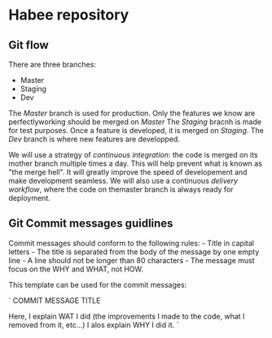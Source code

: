 # Habee repository

## Git flow
There are three branches:
 - Master
 - Staging
 - Dev

The *Master* branch is used for production. Only the features we know are perfectlyworking should be merged on *Master*
The *Staging* bracnh is made for test purposes. Once a feature is developed, it is merged on *Staging*.
The *Dev* branch is where new features are developped.

We will use a strategy of *continuous integration*: the code is merged on its mother branch multiple times a day. This will
help prevent what is known as "the merge hell". It will greatly improve the speed of developement and make development seamless.
We will also use a continuous *delivery workflow*, where the code on themaster branch is always ready for deployment.

## Git Commit messages guidlines

Commit messages should conform to the following rules:
	- Title in capital letters
	- The title is separated from the body of the message by one empty line
	- A line should not be longer than 80 characters
	- The message must focus on the WHY and WHAT, not HOW.

This template can be used for the commit messages:

`
COMMIT MESSAGE TITLE

Here, I explain WAT I did (the improvements I made to the code, what I removed
from it, etc...)
I alos explain WHY I did it.
`
